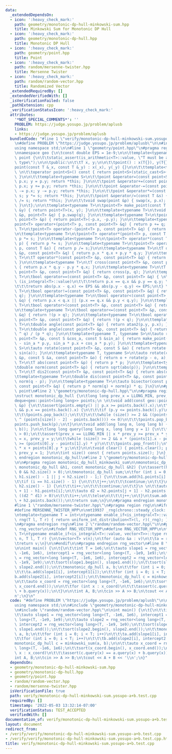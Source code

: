 ```yaml
---
data:
  _extendedDependsOn:
  - icon: ':heavy_check_mark:'
    path: geometry/monotonic-dp-hull-minkowski-sum.hpp
    title: Minkowski Sum for Monotonic DP Hull
  - icon: ':heavy_check_mark:'
    path: geometry/monotonic-dp-hull.hpp
    title: Monotonic DP Hull
  - icon: ':heavy_check_mark:'
    path: geometry/point.hpp
    title: Point
  - icon: ':heavy_check_mark:'
    path: random/mersenne-twister.hpp
    title: Mersenne Twister
  - icon: ':heavy_check_mark:'
    path: random/random-vector.hpp
    title: Randomized Vector
  _extendedRequiredBy: []
  _extendedVerifiedWith: []
  _isVerificationFailed: false
  _pathExtension: cpp
  _verificationStatusIcon: ':heavy_check_mark:'
  attributes:
    '*NOT_SPECIAL_COMMENTS*': ''
    PROBLEM: https://judge.yosupo.jp/problem/aplusb
    links:
    - https://judge.yosupo.jp/problem/aplusb
  bundledCode: "#line 1 \"verify/monotonic-dp-hull-minkowski-sum.yosupo-a+b.test.cpp\"\
    \n#define PROBLEM \"https://judge.yosupo.jp/problem/aplusb\"\n\n#include <bits/stdc++.h>\n\
    using namespace std;\n\n#line 1 \"geometry/point.hpp\"\n#pragma region point\n\
    \nnamespace geo {\n\tconst double EPS = 1e-9;\n\n\ttemplate<typename T>\n\tclass\
    \ point {\n\t\tstatic_assert(is_arithmetic<T>::value, \"T must be an arithmetic\
    \ type\");\n\n\tpublic:\n\t\tT x, y;\n\n\t\tpoint() : x(T{}), y(T{}) {}\n\n\t\t\
    point(const T &_x, const T &_y) : x(_x), y(_y) {}\n\n\t\ttemplate<typename S>\
    \ \n\t\toperator point<S>() const { return point<S>(static_cast<S>(x), static_cast<S>(y));\
    \ }\n\n\t\ttemplate<typename S>\n\t\tpoint &operator=(const point<S> &p) { x =\
    \ p.x; y = p.y; return *this; }\n\n\t\tpoint &operator+=(const point &p) { x +=\
    \ p.x; y += p.y; return *this; }\n\n\t\tpoint &operator-=(const point &p) { x\
    \ -= p.x; y -= p.y; return *this; }\n\n\t\tpoint &operator*=(const T &s) { x *=\
    \ s; y *= s; return *this; }\n\n\t\tpoint &operator/=(const T &s) { x /= s; y\
    \ /= s; return *this; }\n\n\t\tvoid swap(point &p) { swap(x, p.x); swap(y, p.y);\
    \ }\n\t};\n\n\ttemplate<typename T>\n\tpoint<T> make_point(const T &x, const T\
    \ &y) { return point<T>(x, y); }\n\n\ttemplate<typename T>\n\tvoid swap(point<T>\
    \ &p, point<T> &q) { p.swap(q); }\n\n\ttemplate<typename T>\n\tpoint<T> operator-(const\
    \ point<T> &p) { return point<T>(-p.x, -p.y); }\n\n\ttemplate<typename T>\n\t\
    point<T> operator+(point<T> p, const point<T> &q) { return p += q; }\n\n\ttemplate<typename\
    \ T>\n\tpoint<T> operator-(point<T> p, const point<T> &q) { return p -= q; }\n\
    \n\ttemplate<typename T>\n\tpoint<T> operator*(point<T> p, const T &s) { return\
    \ p *= s; }\n\n\ttemplate<typename T>\n\tpoint<T> operator*(const T &s, point<T>\
    \ p) { return p *= s; }\n\n\ttemplate<typename T>\n\tpoint<T> operator/(point<T>\
    \ p, const T &s) { return p /= s;}\n\n\ttemplate<typename T>\n\tT dot(const point<T>\
    \ &p, const point<T> &q) { return p.x * q.x + p.y * q.y; }\n\n\ttemplate<typename\
    \ T>\n\tT operator*(const point<T> &p, const point<T> &q) { return dot(p, q);\
    \ }\n\n\ttemplate<typename T>\n\tT cross(const point<T> &p, const point<T> &q)\
    \ { return p.x * q.y - p.y * q.x; }\n\n\ttemplate<typename T>\n\tT operator^(const\
    \ point<T> &p, const point<T> &q) { return cross(p, q); }\n\n\ttemplate<typename\
    \ T>\n\tbool operator==(const point<T> &p, const point<T> &q) { \n\t\tif constexpr\
    \ (is_integral<T>::value)\n\t\t\treturn p.x == q.x && p.y == q.y; \n\t\telse \n\
    \t\t\treturn abs(p.x - q.x) <= EPS && abs(p.y - q.y) <= EPS;\n\t} \n\n\ttemplate<typename\
    \ T>\n\tbool operator!=(const point<T> &p, const point<T> &q) { return !(p ==\
    \ q); }\n\n\ttemplate<typename T>\n\tbool operator<(const point<T> &p, const point<T>\
    \ &q) { return p.x < q.x || (p.x == q.x && p.y < q.y); }\n\n\ttemplate<typename\
    \ T>\n\tbool operator>(const point<T> &p, const point<T> &q) { return q < p; }\n\
    \n\ttemplate<typename T>\n\tbool operator<=(const point<T> &p, const point<T>\
    \ &q) { return !(p > q); }\n\n\ttemplate<typename T>\n\tbool operator>=(const\
    \ point<T> &p, const point<T> &q) { return !(p < q); }\n\n\ttemplate<typename\
    \ T>\n\tdouble angle(const point<T> &p) { return atan2(p.y, p.x); }\n\n\ttemplate<typename\
    \ T>\n\tdouble angle(const point<T> &p, const point<T> &q) { return static_cast<double>(p\
    \ ^ q) / (p * q); }\n\n\ttemplate<typename T, typename S>\n\tauto rotate(const\
    \ point<T> &p, const S &cos_a, const S &sin_a) { return make_point(cos_a * p.x\
    \ - sin_a * p.y, sin_a * p.x + cos_a * p.y); }\n\n\ttemplate<typename T, typename\
    \ S>\n\tauto rotate(const point<T> &p, const S &a) { return rotate(p, cos(a),\
    \ sin(a)); }\n\n\ttemplate<typename T, typename S>\n\tauto rotate(const point<T>\
    \ &p, const S &a, const point<T> &o) { return o + rotate(p - o, a); }\n\n\ttemplate<typename\
    \ T>\n\tT abs(const point<T> &p) { return p * p; }\n\n\ttemplate<typename T>\n\
    \tdouble norm(const point<T> &p) { return sqrt(abs(p)); }\n\n\ttemplate<typename\
    \ T>\n\tT dis2(const point<T> &p, const point<T> &q) { return abs(q - p); }\n\n\
    \ttemplate<typename T>\n\tdouble dis(const point<T> &p, const point<T> &q) { return\
    \ norm(q - p); }\n\n\ttemplate<typename T>\n\tauto bisector(const point<T> &p,\
    \ const point<T> &q) { return p * norm(q) + norm(p) * q; }\n}\n\n#pragma endregion\
    \ point\n#line 2 \"geometry/monotonic-dp-hull.hpp\"\n\n#pragma region monotonic_dp_hull\n\
    \nstruct monotonic_dp_hull {\n\tlong long prev_x = LLONG_MIN, prev_y = 1;\n\t\
    deque<geo::point<long long>> points;\n \n\tvoid add(const geo::point<long long>\
    \ &p) {\n\t\tassert(points.empty() || p.x >= points.back().x);\n\t\tif (!points.empty()\
    \ && p.x == points.back().x) {\n\t\t\tif (p.y <= points.back().y)\n\t\t\t\treturn;\n\
    \t\t\tpoints.pop_back();\n\t\t}\n\t\twhile (size() >= 2 && ((points.back() - p)\
    \ ^ (points[size() - 2] - points.back())) <= 0)\n\t\t\tpoints.pop_back();\n\t\t\
    points.push_back(p);\n\t}\n\n\tvoid add(long long m, long long b) { add(geo::point(m,\
    \ b)); }\n\n\tlong long query(long long x, long long y = 1) {\n\t\tassert(size()\
    \ > 0);\n\t\tassert(prev_x == LLONG_MIN || x * prev_y >= prev_x * y);\n\t\tprev_x\
    \ = x, prev_y = y;\n\t\twhile (size() >= 2 && x * (points[1].x - points[0].x)\
    \ >= (points[0].y - points[1].y) * y)\n\t\t\tpoints.pop_front();\n\t\treturn points[0].x\
    \ * x + points[0].y * y;\n\t}\n\n\tvoid clear() { points.clear(); prev_x = LLONG_MIN,\
    \ prev_y = 1; }\n\n\tint size() const { return points.size(); }\n};\n\n#pragma\
    \ endregion monotonic_dp_hull\n#line 2 \"geometry/monotonic-dp-hull-minkowski-sum.hpp\"\
    \n\n#pragma region monotonic_dp_hull_minkowski_sum\n\nmonotonic_dp_hull minkowski_sum(const\
    \ monotonic_dp_hull &h1, const monotonic_dp_hull &h2) {\n\tassert(h1.size() >\
    \ 0 && h2.size() > 0);\n\tmonotonic_dp_hull sum;\n\tfor (int i = 0, j = 0; i <\
    \ h1.size() - 1 || j < h2.size() - 1;) {\n\t\tsum.add(h1.points[i] + h2.points[j]);\n\
    \t\tif (i == h1.size() - 1) {\n\t\t\tj++;\n\t\t\tcontinue;\n\t\t}\n\t\tif (j ==\
    \ h2.size() - 1) {\n\t\t\ti++;\n\t\t\tcontinue;\n\t\t}\n \n\t\tauto d1 = h1.points[i\
    \ + 1] - h1.points[i];\n\t\tauto d2 = h2.points[j + 1] - h2.points[j];\n\t\tif\
    \ ((d2 ^ d1) > 0)\n\t\t\ti++;\n\t\telse\n\t\t\tj++;\n\t}\n\tsum.add(h1.points.back()\
    \ + h2.points.back());\n\treturn sum;\n}\n\n#pragma endregion monotonic_dp_hull_minkowski_sum\n\
    #line 1 \"random/mersenne-twister.hpp\"\n#pragma region rng\n\n#ifndef MERSENNE_TWISTER_HPP\n\
    #define MERSENNE_TWISTER_HPP\n\nmt19937 _rng(chrono::steady_clock::now().time_since_epoch().count());\n\
    \ntemplate<typename T = int>\ntypename enable_if<is_integral<T>::value, T>::type\
    \ rng(T l, T r) { return uniform_int_distribution<T>(l, r)(_rng); }\n\n#endif\n\
    \n#pragma endregion rng\n#line 2 \"random/random-vector.hpp\"\n\n#pragma region\
    \ rng_vector\n\n#ifndef RNG_VECTOR_HPP\n#define RNG_VECTOR_HPP\n\ntemplate<typename\
    \ T>\ntypename enable_if<is_integral<T>::value, vector<T>>::type rng_vector(int\
    \ n, T l, T r) {\n\tvector<T> v(n);\n\tfor (auto &a : v)\n\t\ta = rng(l, r);\n\
    \treturn v;\n}\n\n#endif\n\n#pragma endregion rng_vector\n#line 8 \"verify/monotonic-dp-hull-minkowski-sum.yosupo-a+b.test.cpp\"\
    \n\nint main() {\n\t{\n\t\tint T = 1e6;\n\t\tauto slope1 = rng_vector<long long>(T,\
    \ -1e6, 1e6), intercept1 = rng_vector<long long>(T, -1e9, 1e9);\n\t\tauto slope2\
    \ = rng_vector<long long>(T, -1e6, 1e6), intercept2 = rng_vector<long long>(T,\
    \ -1e9, 1e9);\n\t\tsort(slope1.begin(), slope1.end());\n\t\tsort(slope2.begin(),\
    \ slope2.end());\n\t\tmonotonic_dp_hull a, b;\n\t\tfor (int i = 0; i < T; i++)\n\
    \t\t\ta.add(slope1[i], intercept1[i]);\n\t\tfor (int i = 0; i < T; i++)\n\t\t\t\
    b.add(slope2[i], intercept2[i]);\n\t\tmonotonic_dp_hull c = minkowski_sum(a, b);\n\
    \n\t\tauto x_coord = rng_vector<long long>(T, -1e6, 1e6);\n\t\tsort(x_coord.begin(),\
    \ x_coord.end());\n\n\t\tfor (int x : x_coord)\n\t\t\tassert(c.query(x) == a.query(x)\
    \ + b.query(x));\n\t}\n\n\tint A, B;\n\tcin >> A >> B;\n\tcout << A + B << '\\\
    n';\n}\n"
  code: "#define PROBLEM \"https://judge.yosupo.jp/problem/aplusb\"\n\n#include <bits/stdc++.h>\n\
    using namespace std;\n\n#include \"geometry/monotonic-dp-hull-minkowski-sum.hpp\"\
    \n#include \"random/random-vector.hpp\"\n\nint main() {\n\t{\n\t\tint T = 1e6;\n\
    \t\tauto slope1 = rng_vector<long long>(T, -1e6, 1e6), intercept1 = rng_vector<long\
    \ long>(T, -1e9, 1e9);\n\t\tauto slope2 = rng_vector<long long>(T, -1e6, 1e6),\
    \ intercept2 = rng_vector<long long>(T, -1e9, 1e9);\n\t\tsort(slope1.begin(),\
    \ slope1.end());\n\t\tsort(slope2.begin(), slope2.end());\n\t\tmonotonic_dp_hull\
    \ a, b;\n\t\tfor (int i = 0; i < T; i++)\n\t\t\ta.add(slope1[i], intercept1[i]);\n\
    \t\tfor (int i = 0; i < T; i++)\n\t\t\tb.add(slope2[i], intercept2[i]);\n\t\t\
    monotonic_dp_hull c = minkowski_sum(a, b);\n\n\t\tauto x_coord = rng_vector<long\
    \ long>(T, -1e6, 1e6);\n\t\tsort(x_coord.begin(), x_coord.end());\n\n\t\tfor (int\
    \ x : x_coord)\n\t\t\tassert(c.query(x) == a.query(x) + b.query(x));\n\t}\n\n\t\
    int A, B;\n\tcin >> A >> B;\n\tcout << A + B << '\\n';\n}"
  dependsOn:
  - geometry/monotonic-dp-hull-minkowski-sum.hpp
  - geometry/monotonic-dp-hull.hpp
  - geometry/point.hpp
  - random/random-vector.hpp
  - random/mersenne-twister.hpp
  isVerificationFile: true
  path: verify/monotonic-dp-hull-minkowski-sum.yosupo-a+b.test.cpp
  requiredBy: []
  timestamp: '2022-05-03 13:32:14-07:00'
  verificationStatus: TEST_ACCEPTED
  verifiedWith: []
documentation_of: verify/monotonic-dp-hull-minkowski-sum.yosupo-a+b.test.cpp
layout: document
redirect_from:
- /verify/verify/monotonic-dp-hull-minkowski-sum.yosupo-a+b.test.cpp
- /verify/verify/monotonic-dp-hull-minkowski-sum.yosupo-a+b.test.cpp.html
title: verify/monotonic-dp-hull-minkowski-sum.yosupo-a+b.test.cpp
---
```

